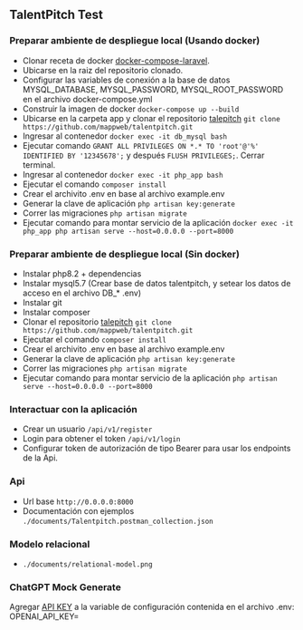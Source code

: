 ## TalentPitch Test

### Preparar ambiente de despliegue local (Usando docker)

- Clonar receta de docker [docker-compose-laravel](https://github.com/mappweb/docker-compose-laravel/tree/feature/laravel-php-8.2).
- Ubicarse en la raiz del repositorio clonado.
- Configurar las variables de conexión a la base de datos MYSQL_DATABASE, MYSQL_PASSWORD, MYSQL_ROOT_PASSWORD en el archivo docker-compose.yml
- Construir la imagen de docker `docker-compose up --build`
- Ubicarse en la carpeta app y clonar el repositorio [talepitch](https://github.com/mappweb/talentpitch) `git clone https://github.com/mappweb/talentpitch.git`
- Ingresar al contenedor `docker exec -it db_mysql bash`
- Ejecutar comando `GRANT ALL PRIVILEGES ON *.* TO 'root'@'%' IDENTIFIED BY '12345678';` y después `FLUSH PRIVILEGES;`. Cerrar terminal.
- Ingresar al contenedor `docker exec -it php_app bash`
- Ejecutar el comando `composer install`
- Crear el archivito .env en base al archivo example.env
- Generar la clave de aplicación `php artisan key:generate`
- Correr las migraciones `php artisan migrate`
- Ejecutar comando para montar servicio de la aplicación `docker exec -it php_app php artisan serve --host=0.0.0.0 --port=8000`

### Preparar ambiente de despliegue local (Sin docker)

- Instalar php8.2 + dependencias
- Instalar mysql5.7 (Crear base de datos talentpitch, y setear los datos de acceso en el archivo DB_* .env)
- Instalar git
- Instalar composer
- Clonar el repositorio [talepitch](https://github.com/mappweb/talentpitch) `git clone https://github.com/mappweb/talentpitch.git`
- Ejecutar el comando `composer install`
- Crear el archivito .env en base al archivo example.env
- Generar la clave de aplicación `php artisan key:generate`
- Correr las migraciones `php artisan migrate`
- Ejecutar comando para montar servicio de la aplicación `php artisan serve --host=0.0.0.0 --port=8000`

### Interactuar con la aplicación

- Crear un usuario `/api/v1/register`
- Login para obtener el token `/api/v1/login`
- Configurar token de autorización de tipo Bearer para usar los endpoints de la Api.

### Api

- Url base `http://0.0.0.0:8000`
- Documentación con ejemplos `./documents/Talentpitch.postman_collection.json`

### Modelo relacional

- `./documents/relational-model.png`

### ChatGPT Mock Generate

Agregar [API KEY](https://platform.openai.com/api-keys) a la variable de  configuración contenida en el archivo .env:
OPENAI_API_KEY=

